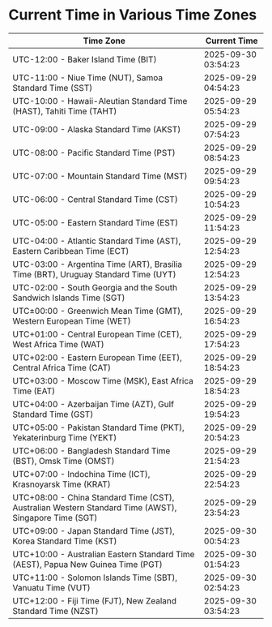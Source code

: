# Current Time in Various Time Zones

| Time Zone | Current Time |
|-----------|--------------|
| UTC-12:00 - Baker Island Time (BIT) | 2025-09-30 03:54:23 |
| UTC-11:00 - Niue Time (NUT), Samoa Standard Time (SST) | 2025-09-29 04:54:23 |
| UTC-10:00 - Hawaii-Aleutian Standard Time (HAST), Tahiti Time (TAHT) | 2025-09-29 05:54:23 |
| UTC-09:00 - Alaska Standard Time (AKST) | 2025-09-29 07:54:23 |
| UTC-08:00 - Pacific Standard Time (PST) | 2025-09-29 08:54:23 |
| UTC-07:00 - Mountain Standard Time (MST) | 2025-09-29 09:54:23 |
| UTC-06:00 - Central Standard Time (CST) | 2025-09-29 10:54:23 |
| UTC-05:00 - Eastern Standard Time (EST) | 2025-09-29 11:54:23 |
| UTC-04:00 - Atlantic Standard Time (AST), Eastern Caribbean Time (ECT) | 2025-09-29 12:54:23 |
| UTC-03:00 - Argentina Time (ART), Brasília Time (BRT), Uruguay Standard Time (UYT) | 2025-09-29 12:54:23 |
| UTC-02:00 - South Georgia and the South Sandwich Islands Time (SGT) | 2025-09-29 13:54:23 |
| UTC±00:00 - Greenwich Mean Time (GMT), Western European Time (WET) | 2025-09-29 16:54:23 |
| UTC+01:00 - Central European Time (CET), West Africa Time (WAT) | 2025-09-29 17:54:23 |
| UTC+02:00 - Eastern European Time (EET), Central Africa Time (CAT) | 2025-09-29 18:54:23 |
| UTC+03:00 - Moscow Time (MSK), East Africa Time (EAT) | 2025-09-29 18:54:23 |
| UTC+04:00 - Azerbaijan Time (AZT), Gulf Standard Time (GST) | 2025-09-29 19:54:23 |
| UTC+05:00 - Pakistan Standard Time (PKT), Yekaterinburg Time (YEKT) | 2025-09-29 20:54:23 |
| UTC+06:00 - Bangladesh Standard Time (BST), Omsk Time (OMST) | 2025-09-29 21:54:23 |
| UTC+07:00 - Indochina Time (ICT), Krasnoyarsk Time (KRAT) | 2025-09-29 22:54:23 |
| UTC+08:00 - China Standard Time (CST), Australian Western Standard Time (AWST), Singapore Time (SGT) | 2025-09-29 23:54:23 |
| UTC+09:00 - Japan Standard Time (JST), Korea Standard Time (KST) | 2025-09-30 00:54:23 |
| UTC+10:00 - Australian Eastern Standard Time (AEST), Papua New Guinea Time (PGT) | 2025-09-30 01:54:23 |
| UTC+11:00 - Solomon Islands Time (SBT), Vanuatu Time (VUT) | 2025-09-30 02:54:23 |
| UTC+12:00 - Fiji Time (FJT), New Zealand Standard Time (NZST) | 2025-09-30 03:54:23 |
